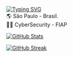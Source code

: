 [![Typing SVG](https://readme-typing-svg.herokuapp.com?font=courier+new&color=0BF700&lines=Knock,+knock;Shhh...;+they're+listening)](https://git.io/typing-svg)
<br/>
🌎 São Paulo - Brasil. <br/>
🧑‍💻 CyberSecurity - FIAP <br/>

[![GitHub Stats](https://github-readme-stats.vercel.app/api?username=Vinicin1101&show_icons=true&theme=chartreuse-dark&icon_color=00FF00&title_color=00ff00&border_color=00ff00&bg_color=01040900&count_private=false#gh-dark-mode-only)](https://www.vinicin.host)

[![GitHub Streak](https://streak-stats.demolab.com/?user=Vinicin1101&theme=buefy-dark&locale=pt_BR&background=01040900&border=00ff00&stroke=00ff00&fire=00ff00&ring=00ff00&sideLabels=FFF&sideNums=00ff00&dates=00ff00&currStreakLabel=FFF&currStreakNum=00ff00)](https://www.vinicin.host)
  <br/>
 <!--- [![https://spotify-github-profile.vercel.app/api/view.svg?uid=31trgxuzmpr7xzwzqr2xgjyuiype&redirect=true](https://spotify-github-profile.vercel.app/api/view.svg?uid=31trgxuzmpr7xzwzqr2xgjyuiype&cover_image=false&theme=default&show_offline=true&background_color=121212&interchange=true&bar_color=e1eae1&bar_color_cover=true)](https://www.vinicin.host) --->
